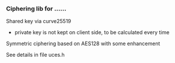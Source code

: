 ### Ciphering lib for ......

Shared key via curve25519
- private key is not kept on client side, to be calculated every time

Symmetric ciphering based on AES128 with some enhancement

See details in file uces.h


